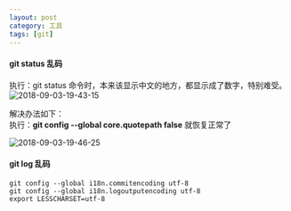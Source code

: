 ```yaml
---
layout: post
category: 工具
tags: [git]
---
```



#### git status 乱码
执行：git status 命令时，本来该显示中文的地方，都显示成了数字，特别难受。 
![2018-09-03-19-43-15](http://ozsqtghjh.bkt.clouddn.com/2018-09-03-19-43-15.png) 

解决办法如下：  
执行：**git config \-\-global core.quotepath false** 就恢复正常了

![2018-09-03-19-46-25](http://ozsqtghjh.bkt.clouddn.com/2018-09-03-19-46-25.png)

#### git log 乱码
```shell
git config --global i18n.commitencoding utf-8
git config --global i18n.logoutputencoding utf-8
export LESSCHARSET=utf-8
```